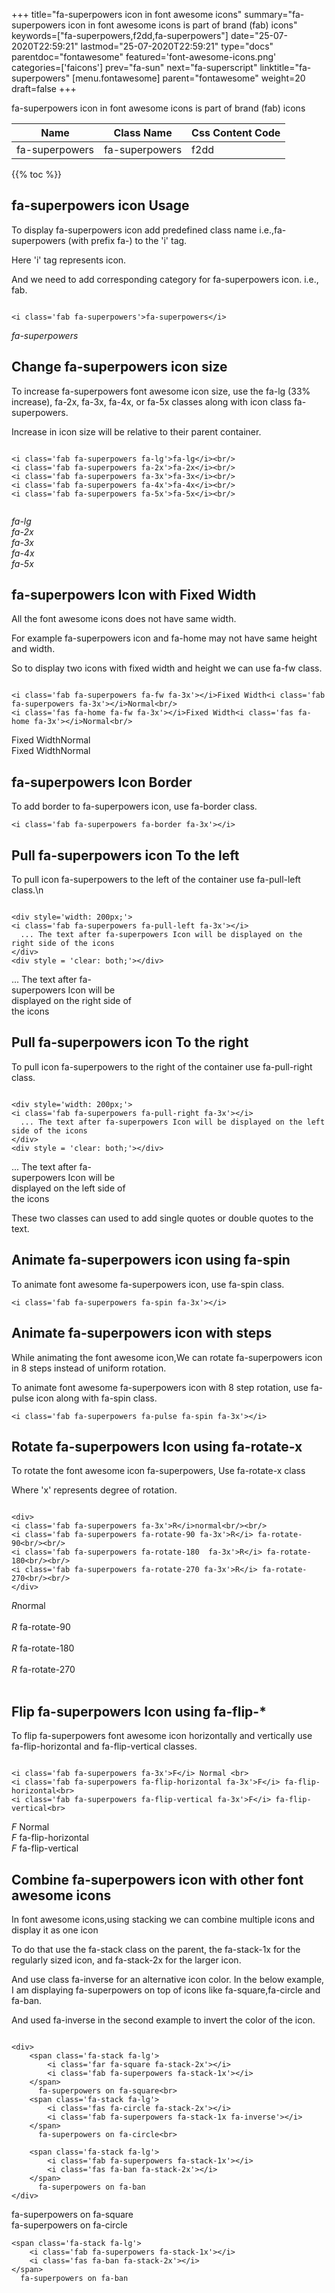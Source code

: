 +++
title="fa-superpowers icon in font awesome icons"
summary="fa-superpowers icon in font awesome icons is part of brand (fab) icons"
keywords=["fa-superpowers,f2dd,fa-superpowers"]
date="25-07-2020T22:59:21"
lastmod="25-07-2020T22:59:21"
type="docs"
parentdoc="fontawesome"
featured='font-awesome-icons.png'
categories=['faicons']
prev="fa-sun"
next="fa-superscript"
linktitle="fa-superpowers"
[menu.fontawesome]
parent="fontawesome"
weight=20
draft=false
+++


fa-superpowers icon in font awesome icons is part of brand (fab) icons

<div class='table-responsive'><table class='table'><thead><tr><th>Name</th><th>Class Name</th><th>Css Content Code</th></tr></thead><tbody><tr><td>fa-superpowers</td><td>fa-superpowers</td><td>f2dd</td></tr></tbody></table></div>


{{% toc %}}


## fa-superpowers icon Usage

To display fa-superpowers icon add predefined class name i.e.,fa-superpowers (with prefix fa-) to the 'i' tag.

Here 'i' tag represents icon.

And we need to add corresponding category for fa-superpowers icon. i.e., fab.


```

<i class='fab fa-superpowers'>fa-superpowers</i>
```

<i class='fab fa-superpowers'>fa-superpowers</i>




## Change fa-superpowers icon size
To increase fa-superpowers font awesome icon size, use the fa-lg (33% increase), fa-2x, fa-3x, fa-4x, or fa-5x classes along with icon class fa-superpowers.

Increase in icon size will be relative to their parent container. 

```

<i class='fab fa-superpowers fa-lg'>fa-lg</i><br/>
<i class='fab fa-superpowers fa-2x'>fa-2x</i><br/>
<i class='fab fa-superpowers fa-3x'>fa-3x</i><br/>
<i class='fab fa-superpowers fa-4x'>fa-4x</i><br/>
<i class='fab fa-superpowers fa-5x'>fa-5x</i><br/>
            
```

<i class='fab fa-superpowers fa-lg'>fa-lg</i><br/>
<i class='fab fa-superpowers fa-2x'>fa-2x</i><br/>
<i class='fab fa-superpowers fa-3x'>fa-3x</i><br/>
<i class='fab fa-superpowers fa-4x'>fa-4x</i><br/>
<i class='fab fa-superpowers fa-5x'>fa-5x</i><br/>
            



## fa-superpowers Icon with Fixed Width 

All the font awesome icons does not have same width.

For example fa-superpowers icon and fa-home may not have same height and width.

So to display two icons with fixed width and height we can use fa-fw class.


```

<i class='fab fa-superpowers fa-fw fa-3x'></i>Fixed Width<i class='fab fa-superpowers fa-3x'></i>Normal<br/>
<i class='fas fa-home fa-fw fa-3x'></i>Fixed Width<i class='fas fa-home fa-3x'></i>Normal<br/>
```

<i class='fab fa-superpowers fa-fw fa-3x'></i>Fixed Width<i class='fab fa-superpowers fa-3x'></i>Normal<br/>
<i class='fas fa-home fa-fw fa-3x'></i>Fixed Width<i class='fas fa-home fa-3x'></i>Normal<br/>



## fa-superpowers Icon Border 

To add border to fa-superpowers icon, use fa-border class.


```
<i class='fab fa-superpowers fa-border fa-3x'></i>

```
<i class='fab fa-superpowers fa-border fa-3x'></i>





## Pull fa-superpowers icon To the left

To pull icon fa-superpowers to the left of the container use fa-pull-left class.\n

```

<div style='width: 200px;'>
<i class='fab fa-superpowers fa-pull-left fa-3x'></i>
  ... The text after fa-superpowers Icon will be displayed on the right side of the icons
</div>
<div style = 'clear: both;'></div>
```

<div style='width: 200px;'>
<i class='fab fa-superpowers fa-pull-left fa-3x'></i>
  ... The text after fa-superpowers Icon will be displayed on the right side of the icons
</div>
<div style = 'clear: both;'></div>




## Pull fa-superpowers icon To the right
To pull icon fa-superpowers to the right of the container use fa-pull-right class.

```

<div style='width: 200px;'>
<i class='fab fa-superpowers fa-pull-right fa-3x'></i>
  ... The text after fa-superpowers Icon will be displayed on the left side of the icons
</div>
<div style = 'clear: both;'></div>
```

<div style='width: 200px;'>
<i class='fab fa-superpowers fa-pull-right fa-3x'></i>
  ... The text after fa-superpowers Icon will be displayed on the left side of the icons
</div>
<div style = 'clear: both;'></div>

These two classes can used to add single quotes or double quotes to the text.


## Animate fa-superpowers icon using fa-spin
To animate font awesome fa-superpowers icon, use fa-spin class.

```
<i class='fab fa-superpowers fa-spin fa-3x'></i>
```
<i class='fab fa-superpowers fa-spin fa-3x'></i>




## Animate fa-superpowers icon with steps
While animating the font awesome icon,We can rotate fa-superpowers icon in 8 steps instead of uniform rotation.

To animate font awesome fa-superpowers icon with 8 step rotation, use fa-pulse icon along with fa-spin class.


```
<i class='fab fa-superpowers fa-pulse fa-spin fa-3x'></i>

```
<i class='fab fa-superpowers fa-pulse fa-spin fa-3x'></i>





## Rotate fa-superpowers Icon using fa-rotate-x
To rotate the font awesome icon fa-superpowers, Use fa-rotate-x class

Where 'x' represents degree of rotation.


```

<div>
<i class='fab fa-superpowers fa-3x'>R</i>normal<br/><br/>
<i class='fab fa-superpowers fa-rotate-90 fa-3x'>R</i> fa-rotate-90<br/><br/> 
<i class='fab fa-superpowers fa-rotate-180  fa-3x'>R</i> fa-rotate-180<br/><br/> 
<i class='fab fa-superpowers fa-rotate-270 fa-3x'>R</i> fa-rotate-270<br/><br/>
</div>
```

<div>
<i class='fab fa-superpowers fa-3x'>R</i>normal<br/><br/>
<i class='fab fa-superpowers fa-rotate-90 fa-3x'>R</i> fa-rotate-90<br/><br/> 
<i class='fab fa-superpowers fa-rotate-180  fa-3x'>R</i> fa-rotate-180<br/><br/> 
<i class='fab fa-superpowers fa-rotate-270 fa-3x'>R</i> fa-rotate-270<br/><br/>
</div>




## Flip fa-superpowers Icon using fa-flip-*
To flip fa-superpowers font awesome icon horizontally and vertically use fa-flip-horizontal and fa-flip-vertical classes. 

```

<i class='fab fa-superpowers fa-3x'>F</i> Normal <br>
<i class='fab fa-superpowers fa-flip-horizontal fa-3x'>F</i> fa-flip-horizontal<br>
<i class='fab fa-superpowers fa-flip-vertical fa-3x'>F</i> fa-flip-vertical<br>
```

<i class='fab fa-superpowers fa-3x'>F</i> Normal <br>
<i class='fab fa-superpowers fa-flip-horizontal fa-3x'>F</i> fa-flip-horizontal<br>
<i class='fab fa-superpowers fa-flip-vertical fa-3x'>F</i> fa-flip-vertical<br>




## Combine fa-superpowers icon with other font awesome icons
In font awesome icons,using stacking we can combine multiple icons and display it as one icon 

To do that use the fa-stack class on the parent, the fa-stack-1x for the regularly sized icon, and fa-stack-2x for the larger icon.

And use class fa-inverse for an alternative icon color. 
In the below example, I am displaying fa-superpowers on top of icons like fa-square,fa-circle and fa-ban.

And used fa-inverse in the second example to invert the color of the icon.

```

<div>
    <span class='fa-stack fa-lg'>
        <i class='far fa-square fa-stack-2x'></i>
        <i class='fab fa-superpowers fa-stack-1x'></i>
    </span>
      fa-superpowers on fa-square<br>
    <span class='fa-stack fa-lg'>
        <i class='fas fa-circle fa-stack-2x'></i>
        <i class='fab fa-superpowers fa-stack-1x fa-inverse'></i>
    </span>
      fa-superpowers on fa-circle<br>

    <span class='fa-stack fa-lg'>
        <i class='fab fa-superpowers fa-stack-1x'></i>
        <i class='fas fa-ban fa-stack-2x'></i>
    </span>
      fa-superpowers on fa-ban
</div>
```

<div>
    <span class='fa-stack fa-lg'>
        <i class='far fa-square fa-stack-2x'></i>
        <i class='fab fa-superpowers fa-stack-1x'></i>
    </span>
      fa-superpowers on fa-square<br>
    <span class='fa-stack fa-lg'>
        <i class='fas fa-circle fa-stack-2x'></i>
        <i class='fab fa-superpowers fa-stack-1x fa-inverse'></i>
    </span>
      fa-superpowers on fa-circle<br>

    <span class='fa-stack fa-lg'>
        <i class='fab fa-superpowers fa-stack-1x'></i>
        <i class='fas fa-ban fa-stack-2x'></i>
    </span>
      fa-superpowers on fa-ban
</div>






